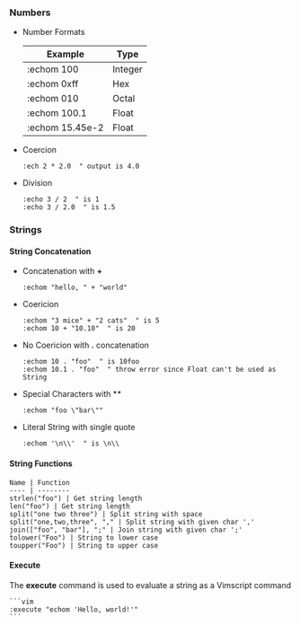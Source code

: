 ### Numbers

* Number Formats

    Example | Type
    ------- | ----
    :echom 100 | Integer
    :echom 0xff | Hex
    :echom 010 | Octal
    :echom 100.1 | Float
    :echom 15.45e-2 | Float

* Coercion

    ```vim
    :ech 2 * 2.0  " output is 4.0
    ```

* Division

    ```vim
    :echo 3 / 2  " is 1
    :echo 3 / 2.0  " is 1.5
    ```

### Strings

#### String Concatenation

* Concatenation with **+**

    ```vim
    :echom "hello, " + "world" 
    ```

* Coericion

    ```vim
    :echom "3 mice" + "2 cats"  " is 5
    :echom 10 + "10.10"  " is 20
    ```

* No Coericion with **.** concatenation

    ```vim
    :echom 10 . "foo"  " is 10foo
    :echom 10.1 . "foo"  " throw error since Float can't be used as String
    ```

* Special Characters with **\**

    ```vim
    :echom "foo \"bar\""
    ```

* Literal String with single quote

    ```vim
    :echom '\n\\'  " is \n\\
    ```

#### String Functions

    Name | Function
    ---- | --------
    strlen("foo") | Get string length
    len("foo") | Get string length
    split("one two three") | Split string with space
    split("one,two,three", "," | Split string with given char ','
    join(["foo", "bar"], ";" | Join string with given char ';'
    tolower("Foo") | String to lower case
    toupper("Foo") | String to upper case

#### Execute

The **execute** command is used to evaluate a string as a Vimscript command

    ```vim
    :execute "echom 'Hello, world!'"
    ```

